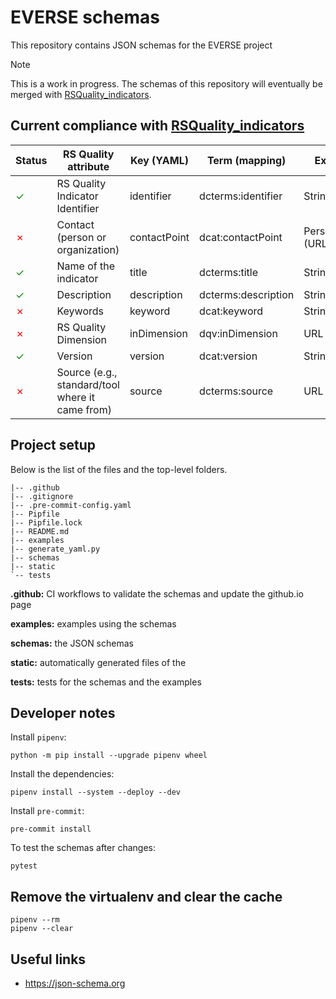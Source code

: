 # EVERSE schemas
<!-- Styling related -->
<style>
    r { color: Red }
    o { color: Orange }
    g { color: Green }
</style>
<!-- -->

This repository contains JSON schemas for the EVERSE project

> [!NOTE]
> This is a work in progress. The schemas of this repository will eventually be merged with [RSQuality_indicators](https://github.com/EVERSE-ResearchSoftware/RSQuality_indicators).


## Current compliance with [RSQuality_indicators](https://github.com/EVERSE-ResearchSoftware/RSQuality_indicators)

|Status| RS Quality attribute | Key (YAML) | Term (mapping) | Expected value |
|---|---|---|---|---|
| <g>&check;</g> | RS Quality Indicator Identifier | identifier | dcterms:identifier | String |
| <r>&cross;</r> | Contact (person or organization) | contactPoint | dcat:contactPoint | Person/Organization (URL) |
| <g>&check;</g> | Name of the indicator | title | dcterms:title | String |
| <g>&check;</g> | Description | description | dcterms:description | String |
| <r>&cross;</r> | Keywords | keyword | dcat:keyword | String |
| <r>&cross;</r> | RS Quality Dimension  | inDimension | dqv:inDimension | URL (category) |
| <g>&check;</g> | Version | version | dcat:version | String |
| <r>&cross;</r> | Source (e.g., standard/tool where it came from) | source | dcterms:source | URL |


## Project setup

Below is the list of the files and the top-level folders.

```
|-- .github
|-- .gitignore
|-- .pre-commit-config.yaml
|-- Pipfile
|-- Pipfile.lock
|-- README.md
|-- examples
|-- generate_yaml.py
|-- schemas
|-- static
`-- tests
```

**.github:** CI workflows to validate the schemas and update the github.io page

**examples:** examples using the schemas

**schemas:** the JSON schemas

**static:** automatically generated files of the

**tests:** tests for the schemas and the examples


## Developer notes

Install `pipenv`:

```
python -m pip install --upgrade pipenv wheel
```

Install the dependencies:

```
pipenv install --system --deploy --dev
```

Install `pre-commit`:

```
pre-commit install
```

To test the schemas after changes:

```
pytest
```


## Remove the virtualenv and clear the cache

```
pipenv --rm
pipenv --clear
```


## Useful links

- https://json-schema.org

